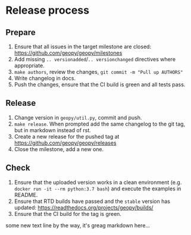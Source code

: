 # Release process


## Prepare

1. Ensure that all issues in the target milestone are
   closed: https://github.com/geopy/geopy/milestones
1. Add missing `.. versionadded`/`.. versionchanged` directives
   where appropriate.
1. `make authors`, review the changes, `git commit -m "Pull up AUTHORS"`
1. Write changelog in docs.
1. Push the changes, ensure that the CI build is green and all tests pass.

## Release

1. Change version in `geopy/util.py`, commit and push.
1. `make release`. When prompted add the same changelog to the git tag,
   but in markdown instead of rst.
1. Create a new release for the pushed tag at https://github.com/geopy/geopy/releases
1. Close the milestone, add a new one.

## Check

1. Ensure that the uploaded version works in a clean environment
   (e.g. `docker run -it --rm python:3.7 bash`)
   and execute the examples in README.
1. Ensure that RTD builds have passed and the `stable` version has updated:
   https://readthedocs.org/projects/geopy/builds/
1. Ensure that the CI build for the tag is green.

some new text line
by the way, it's greag markdown here...

